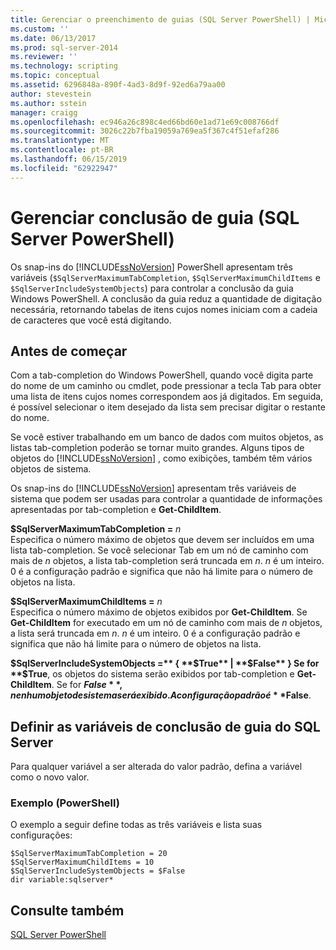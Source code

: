 ```yaml
---
title: Gerenciar o preenchimento de guias (SQL Server PowerShell) | Microsoft Docs
ms.custom: ''
ms.date: 06/13/2017
ms.prod: sql-server-2014
ms.reviewer: ''
ms.technology: scripting
ms.topic: conceptual
ms.assetid: 6296848a-890f-4ad3-8d9f-92ed6a79aa00
author: stevestein
ms.author: sstein
manager: craigg
ms.openlocfilehash: ec946a26c898c4ed66bd60e1ad71e69c008766df
ms.sourcegitcommit: 3026c22b7fba19059a769ea5f367c4f51efaf286
ms.translationtype: MT
ms.contentlocale: pt-BR
ms.lasthandoff: 06/15/2019
ms.locfileid: "62922947"
---
```

# <a name="manage-tab-completion-sql-server-powershell"></a>Gerenciar conclusão de guia (SQL Server PowerShell)
  Os snap-ins do [!INCLUDE[ssNoVersion](../includes/ssnoversion-md.md)] PowerShell apresentam três variáveis (`$SqlServerMaximumTabCompletion`, `$SqlServerMaximumChildItems` e `$SqlServerIncludeSystemObjects`) para controlar a conclusão da guia Windows PowerShell. A conclusão da guia reduz a quantidade de digitação necessária, retornando tabelas de itens cujos nomes iniciam com a cadeia de caracteres que você está digitando.  
  
## <a name="before-you-begin"></a>Antes de começar  
 Com a tab-completion do Windows PowerShell, quando você digita parte do nome de um caminho ou cmdlet, pode pressionar a tecla Tab para obter uma lista de itens cujos nomes correspondem aos já digitados. Em seguida, é possível selecionar o item desejado da lista sem precisar digitar o restante do nome.  
  
 Se você estiver trabalhando em um banco de dados com muitos objetos, as listas tab-completion poderão se tornar muito grandes. Alguns tipos de objetos do [!INCLUDE[ssNoVersion](../includes/ssnoversion-md.md)] , como exibições, também têm vários objetos de sistema.  
  
 Os snap-ins do [!INCLUDE[ssNoVersion](../includes/ssnoversion-md.md)] apresentam três variáveis de sistema que podem ser usadas para controlar a quantidade de informações apresentadas por tab-completion e **Get-ChildItem**.  
  
 **$SqlServerMaximumTabCompletion =** *n*  
 Especifica o número máximo de objetos que devem ser incluídos em uma lista tab-completion. Se você selecionar Tab em um nó de caminho com mais de *n* objetos, a lista tab-completion será truncada em *n*. *n* é um inteiro. 0 é a configuração padrão e significa que não há limite para o número de objetos na lista.  
  
 **$SqlServerMaximumChildItems =** *n*  
 Especifica o número máximo de objetos exibidos por **Get-ChildItem**. Se **Get-ChildItem** for executado em um nó de caminho com mais de *n* objetos, a lista será truncada em *n*. *n* é um inteiro. 0 é a configuração padrão e significa que não há limite para o número de objetos na lista.  
  
 **$SqlServerIncludeSystemObjects =** { **$True** |  **$False** }  
 Se for **$True**, os objetos do sistema serão exibidos por tab-completion e **Get-ChildItem**. Se for **$False**, nenhum objeto de sistema será exibido. A configuração padrão é **$False**.  
  
## <a name="set-the-sql-server-tab-completion-variables"></a>Definir as variáveis de conclusão de guia do SQL Server  
 Para qualquer variável a ser alterada do valor padrão, defina a variável como o novo valor.  
  
### <a name="example-powershell"></a>Exemplo (PowerShell)  
 O exemplo a seguir define todas as três variáveis e lista suas configurações:  
  
```  
$SqlServerMaximumTabCompletion = 20  
$SqlServerMaximumChildItems = 10  
$SqlServerIncludeSystemObjects = $False  
dir variable:sqlserver*  
```  
  
## <a name="see-also"></a>Consulte também  
 [SQL Server PowerShell](sql-server-powershell.md)  
  
  
